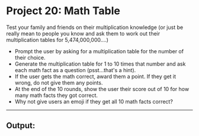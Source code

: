 # Project 20: Math Table

Test your family and friends on their multiplication knowledge (or just be really mean to people you know and ask them to work out their multiplication tables for 5,474,000,000....)

- Prompt the user by asking for a multiplication table for the number of their choice.
- Generate the multiplication table for 1 to 10 times that number and ask each math fact as a question (psst...that's a hint).
- If the user gets the math correct, award them a point. If they get it wrong, do not give them any points.
- At the end of the 10 rounds, show the user their score out of 10 for how many math facts they got correct.
- Why not give users an emoji if they get all 10 math facts correct?

---

## Output:
